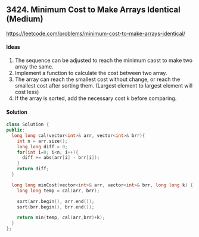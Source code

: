 ## 3424. Minimum Cost to Make Arrays Identical (Medium)


https://leetcode.com/problems/minimum-cost-to-make-arrays-identical/


#### Ideas
1. The sequence can be adjusted to reach the minimum caost to make two array the same.
2. Implement a function to calculate the cost between two array.
3. The array can reach the smallest cost without change, or reach the smallest cost after sorting them. (Largest element to largest element will cost less)
4. If the array is sorted, add the necessary cost k before comparing.

#### Solution
```C++
class Solution {
public:
  long long cal(vector<int>& arr, vector<int>& brr){
    int n = arr.size();
    long long diff = 0;
    for(int i=0; i<n; i++){
      diff += abs(arr[i] - brr[i]);
    }
    return diff;
  }

  long long minCost(vector<int>& arr, vector<int>& brr, long long k) {
    long long temp = cal(arr, brr);

    sort(arr.begin(), arr.end());
    sort(brr.begin(), brr.end());

    return min(temp, cal(arr,brr)+k);
  }
};
```
